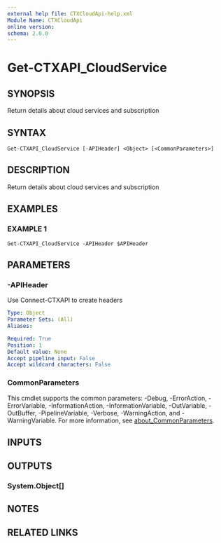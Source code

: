 ```yaml
---
external help file: CTXCloudApi-help.xml
Module Name: CTXCloudApi
online version:
schema: 2.0.0
---
```


# Get-CTXAPI_CloudService

## SYNOPSIS
Return details about cloud services and subscription

## SYNTAX

```
Get-CTXAPI_CloudService [-APIHeader] <Object> [<CommonParameters>]
```

## DESCRIPTION
Return details about cloud services and subscription

## EXAMPLES

### EXAMPLE 1
```
Get-CTXAPI_CloudService -APIHeader $APIHeader
```

## PARAMETERS

### -APIHeader
Use Connect-CTXAPI to create headers

```yaml
Type: Object
Parameter Sets: (All)
Aliases:

Required: True
Position: 1
Default value: None
Accept pipeline input: False
Accept wildcard characters: False
```

### CommonParameters
This cmdlet supports the common parameters: -Debug, -ErrorAction, -ErrorVariable, -InformationAction, -InformationVariable, -OutVariable, -OutBuffer, -PipelineVariable, -Verbose, -WarningAction, and -WarningVariable. For more information, see [about_CommonParameters](http://go.microsoft.com/fwlink/?LinkID=113216).

## INPUTS

## OUTPUTS

### System.Object[]
## NOTES

## RELATED LINKS

